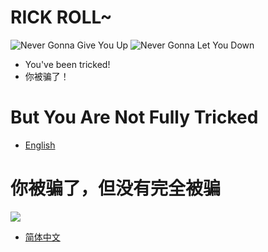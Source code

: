 # RICK ROLL~
![Never Gonna Give You Up](https://media4.giphy.com/media/Ju7l5y9osyymQ/200.gif)
![Never Gonna Let You Down](https://thumbs.gfycat.com/AthleticFinishedArgusfish-max-1mb.gif)
- You've been tricked!
- 你被骗了！
# But You Are Not Fully Tricked
- [English](https://github.com/Rick-Lang/Rick-Lang/blob/main/EN.md)
# 你被骗了，但没有完全被骗
![](https://i0.hdslb.com/bfs/archive/ecc168de7a9e55dabd4d403ff10266cebb888d4b.jpg@280w_158h_1c_100q.jpg)
- [简体中文](https://github.com/Rick-Lang/Rick-Lang/blob/main/CH.md)
